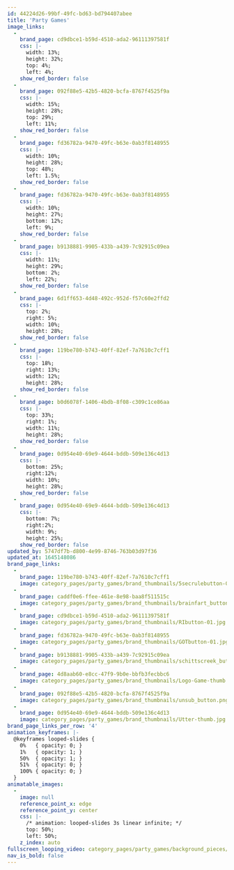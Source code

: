 ```yaml
---
id: 44224d26-99bf-49fc-bd63-bd794407abee
title: 'Party Games'
image_links:
  -
    brand_page: cd9dbce1-b59d-4510-ada2-96111397581f
    css: |-
      width: 13%;
      height: 32%;
      top: 4%;
      left: 4%;
    show_red_border: false
  -
    brand_page: 092f88e5-42b5-4820-bcfa-8767f4525f9a
    css: |-
      width: 15%;
      height: 28%;
      top: 29%;
      left: 11%;
    show_red_border: false
  -
    brand_page: fd36782a-9470-49fc-b63e-0ab3f8148955
    css: |-
      width: 10%;
      height: 28%;
      top: 48%;
      left: 1.5%;
    show_red_border: false
  -
    brand_page: fd36782a-9470-49fc-b63e-0ab3f8148955
    css: |-
      width: 10%;
      height: 27%;
      bottom: 12%;
      left: 9%;
    show_red_border: false
  -
    brand_page: b9138881-9905-433b-a439-7c92915c09ea
    css: |-
      width: 11%;
      height: 29%;
      bottom: 2%;
      left: 22%;
    show_red_border: false
  -
    brand_page: 6d1ff653-4d48-492c-952d-f57c60e2ffd2
    css: |-
      top: 2%;
      right: 5%;
      width: 10%;
      height: 28%;
    show_red_border: false
  -
    brand_page: 119be780-b743-40ff-82ef-7a7610c7cff1
    css: |-
      top: 18%;
      right: 13%;
      width: 12%;
      height: 28%;
    show_red_border: false
  -
    brand_page: b0d6078f-1406-4bdb-8f08-c309c1ce86aa
    css: |-
      top: 33%;
      right: 1%;
      width: 11%;
      height: 28%;
    show_red_border: false
  -
    brand_page: 0d954e40-69e9-4644-bddb-509e136c4d13
    css: |-
      bottom: 25%;
      right:12%;
      width: 10%;
      height: 28%;
    show_red_border: false
  -
    brand_page: 0d954e40-69e9-4644-bddb-509e136c4d13
    css: |-
      bottom: 7%;
      right:2%;
      width: 9%;
      height: 25%;
    show_red_border: false
updated_by: 5747df7b-d800-4e99-8746-763b03d97f36
updated_at: 1645148086
brand_page_links:
  -
    brand_page: 119be780-b743-40ff-82ef-7a7610c7cff1
    image: category_pages/party_games/brand_thumbnails/5secrulebutton-01.jpg
  -
    brand_page: caddf0e6-ffee-461e-8e98-baa8f511515c
    image: category_pages/party_games/brand_thumbnails/brainfart_button.png
  -
    brand_page: cd9dbce1-b59d-4510-ada2-96111397581f
    image: category_pages/party_games/brand_thumbnails/RIbutton-01.jpg
  -
    brand_page: fd36782a-9470-49fc-b63e-0ab3f8148955
    image: category_pages/party_games/brand_thumbnails/GOTbutton-01.jpg
  -
    brand_page: b9138881-9905-433b-a439-7c92915c09ea
    image: category_pages/party_games/brand_thumbnails/schittscreek_button.png
  -
    brand_page: 4d8aab60-e8cc-47f9-9b0e-bbfb3fecbbc6
    image: category_pages/party_games/brand_thumbnails/Logo-Game-thumb.jpg
  -
    brand_page: 092f88e5-42b5-4820-bcfa-8767f4525f9a
    image: category_pages/party_games/brand_thumbnails/unsub_button.png
  -
    brand_page: 0d954e40-69e9-4644-bddb-509e136c4d13
    image: category_pages/party_games/brand_thumbnails/Utter-thumb.jpg
brand_page_links_per_row: '4'
animation_keyframes: |-
  @keyframes looped-slides {
    0%   { opacity: 0; }
    1%   { opacity: 1; }
    50%  { opacity: 1; }
    51%  { opacity: 0; }
    100% { opacity: 0; }
  }
animatable_images:
  -
    image: null
    reference_point_x: edge
    reference_point_y: center
    css: |-
      /* animation: looped-slides 3s linear infinite; */
      top: 50%;
      left: 50%;
    z_index: auto
fullscreen_looping_video: category_pages/party_games/background_pieces/Party-Games-video-wall_9-21r1.mp4
nav_is_bold: false
---
```

